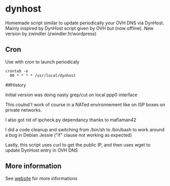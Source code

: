 # dynhost
Homemade script similar to update periodically your OVH DNS via DynHost. Mainly inspired by DynHost script given by OVH but (now offline).
New version by zwindler (zwindler.fr/wordpress)

## Cron
Use with cron to launch periodicaly

```
crontab -e
  00 * * * * /usr/local/dynhost
```

##History

Initial version was doing  nasty grep/cut on local ppp0 interface

This coulnd't work of course in a NATed environnement like on ISP boxes on private networks.

I also got rid of ipcheck.py dependancy thanks to mafiaman42

I did a code cleanup and switching from /bin/sh to /bin/bash to work around a bug in Debian Jessie ("if" clause not working as expected)

Lastly, this script uses curl to get the public IP, and then uses wget to update DynHost entry in OVH DNS

## More information

See [website](http://zwindler.fr/wordpress/2014/09/22/mise-a-jour-de-votre-dns-chez-ovh-avec-dynhost/) for more informations
